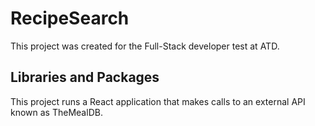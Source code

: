 # RecipeSearch

This project was created for the Full-Stack developer test at ATD.

## Libraries and Packages

This project runs a React application that makes calls to an external API known as TheMealDB.
